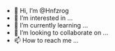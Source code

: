 - 👋 Hi, I’m @Hnfzrog
- 👀 I’m interested in ...
- 🌱 I’m currently learning ...
- 💞️ I’m looking to collaborate on ...
- 📫 How to reach me ...

<!---
Hnfzrog/Hnfzrog is a ✨ special ✨ repository because its `README.md` (this file) appears on your GitHub profile.
You can click the Preview link to take a look at your changes.
--->
